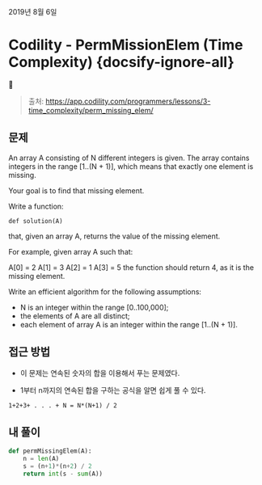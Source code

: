2019년 8월 6일

# Codility  -  PermMissionElem (Time Complexity) {docsify-ignore-all}

> 출처: https://app.codility.com/programmers/lessons/3-time_complexity/perm_missing_elem/

## 문제

An array A consisting of N different integers is given. The array contains integers in the range [1..(N + 1)], which means that exactly one element is missing.

Your goal is to find that missing element.

Write a function:

`def solution(A)`

that, given an array A, returns the value of the missing element.

For example, given array A such that:

  A[0] = 2
  A[1] = 3
  A[2] = 1
  A[3] = 5
the function should return 4, as it is the missing element.

Write an efficient algorithm for the following assumptions:

- N is an integer within the range [0..100,000];
- the elements of A are all distinct;
- each element of array A is an integer within the range [1..(N + 1)].

## 접근 방법

- 이 문제는 연속된 숫자의 합을 이용해서 푸는 문제였다.

- 1부터 n까지의 연속된 합을 구하는 공식을 알면 쉽게 풀 수 있다.

```
1+2+3+ . . . + N = N*(N+1) / 2
```

## 내 풀이

```python
def permMissingElem(A):
    n = len(A)
    s = (n+1)*(n+2) / 2
    return int(s - sum(A))
```
